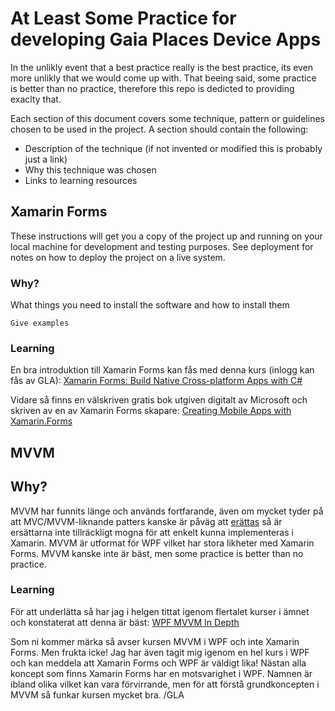 # At Least Some Practice for developing Gaia Places Device Apps

In the unlikly event that a best practice really is the best practice, its even more unlikly that we would come up with. That beeing said, some practice is better than no practice, therefore this repo is dedicted to providing exaclty that.

Each section of this document covers some technique, pattern or guidelines chosen to be used in the project. A section should contain the following:

* Description of the technique (if not invented or modified this is probably just a link)
* Why this technique was chosen
* Links to learning resources


## Xamarin Forms

These instructions will get you a copy of the project up and running on your local machine for development and testing purposes. See deployment for notes on how to deploy the project on a live system.

### Why?

What things you need to install the software and how to install them

```
Give examples
```

### Learning

En bra introduktion till Xamarin Forms kan fås med denna kurs (inlogg kan fås av GLA):
[Xamarin Forms: Build Native Cross-platform Apps with C#](https://www.udemy.com/xamarin-forms-course/learn/v4/overview)

Vidare så finns en välskriven gratis bok utgiven digitalt av Microsoft och skriven av en av Xamarin Forms skapare:
[Creating Mobile Apps with Xamarin.Forms ](https://developer.xamarin.com/guides/xamarin-forms/creating-mobile-apps-xamarin-forms/)

## MVVM

## Why?
MVVM har funnits länge och används fortfarande, även om mycket tyder på att MVC/MVVM-liknande patters kanske är påväg att [erättas](xhttp://www.michaelridland.com/xamarin/mvvm-mvc-is-dead-is-unidirectional-a-mvvm-mvc-killer/) så är ersättarna inte tillräckligt mogna för att enkelt kunna implementeras i Xamarin. MVVM är utformat för WPF vilket har stora likheter med Xamarin Forms. MVVM kanske inte är bäst, men some practice is better than no practice.

### Learning
För att underlätta så har jag i helgen tittat igenom flertalet kurser i ämnet och konstaterat att denna är bäst:
[WPF MVVM In Depth](https://www.pluralsight.com/courses/wpf-mvvm-in-depth)

Som ni kommer märka så avser kursen MVVM i WPF och inte Xamarin Forms. Men frukta icke! Jag har även tagit mig igenom en hel kurs i WPF och kan meddela att Xamarin Forms och WPF är väldigt lika! Nästan alla koncept som finns Xamarin Forms har en motsvarighet i WPF. Namnen är ibland olika vilket kan vara förvirrande, men för att förstå grundkoncepten i MVVM så funkar kursen mycket bra. /GLA
